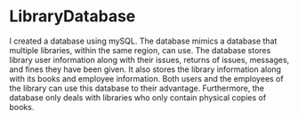 # LibraryDatabase
I created a database using mySQL. The database mimics a database that multiple libraries, within the same region, can use. The database stores library user information along with their issues, returns of issues, messages, and fines they have been given. It also stores the library information along with its books and employee information. Both users and the employees of the library can use this database to their advantage. Furthermore, the database only deals with libraries who only contain physical copies of books.
